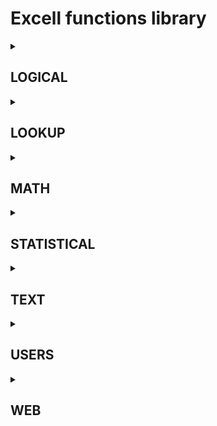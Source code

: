 # Excell functions library

<details>
<summary> <h2>LOGICAL</h2> </summary>
Code has been written for 19 of 19 functions

<img src="https://geps.dev/progress/1?dangerColor=800000&warningColor=ff9900&successColor=006600" width=35%>

Tests have been written for 0 of 19 functions

<img src="https://geps.dev/progress/0?dangerColor=800000&warningColor=ff9900&successColor=006600" width=35%>

Tests have been completed for 1 of 19 functions

<img src="https://geps.dev/progress/0?dangerColor=800000&warningColor=ff9900&successColor=006600" width=35%>

Tests have been completed successfully for 0 of 19 functions

<img src="https://geps.dev/progress/0?dangerColor=800000&warningColor=ff9900&successColor=006600" width=35%>

| № | Function name | Description| Code | Excell test | Python test | Well done |

| 1 | AND() | 'Returns TRUE if all of its arguments are TRUE' | ✔️ Code has been written|❌ Error: name 'openpyxl' is not defined|❌ Python test AND() function has not been written yet|❌ Tests  has not been written yet|

| 2 | BYCOL() | 'Applies a LAMBDA to each column and returns an array of the results' | ✔️ Code has been written|❌ Error: name 'openpyxl' is not defined|❌ Python test BYCOL() function has not been written yet|❌ Tests  has not been written yet|

| 3 | BYROW() | 'Applies a LAMBDA to each row and returns an array of the results' | ✔️ Code has been written|❌ Error: name 'openpyxl' is not defined|❌ Python test BYROW() function has not been written yet|❌ Tests  has not been written yet|

| 4 | FALSE() | 'Returns the logical value FALSE' | ✔️ Code has been written|❌ Error: name 'openpyxl' is not defined|❌ Python test FALSE() function has not been written yet|❌ Tests  has not been written yet|

| 5 | IF() | 'Specifies a logical test to perform' | ✔️ Code has been written|❌ Error: name 'openpyxl' is not defined|✔️ Python test IF() function has been written|❌ Tests  has not been written yet|

| 6 | IFERROR() | 'Returns a value you specify if a formula evaluates to an error. Otherwise, returns the result of the formula' | ✔️ Code has been written|❌ Error: name 'openpyxl' is not defined|❌ Python test IFERROR() function has not been written yet|❌ Tests  has not been written yet|

| 7 | IFNA() | 'Returns the value you specify if the expression resolves to #N/A, otherwise returns the result of the expression' | ✔️ Code has been written|❌ Error: name 'openpyxl' is not defined|❌ Python test IFNA() function has not been written yet|❌ Tests  has not been written yet|

| 8 | IFS() | 'Checks whether one or more conditions are met and returns a value that corresponds to the first TRUE condition' | ✔️ Code has been written|❌ Error: name 'openpyxl' is not defined|❌ Python test IFS() function has not been written yet|❌ Tests  has not been written yet|

| 9 | LAMBDA() | 'Create custom, reusable functions and call them by a friendly name' | ✔️ Code has been written|❌ Error: name 'openpyxl' is not defined|❌ Python test LAMBDA() function has not been written yet|❌ Tests  has not been written yet|

| 10 | LET() | 'Assigns names to calculation results' | ✔️ Code has been written|❌ Error: name 'openpyxl' is not defined|❌ Python test LET() function has not been written yet|❌ Tests  has not been written yet|
| 11 | MAKEARRAY() | 'Returns a calculated array of a specified row and column size, by applying a LAMBDA' | ✔️ Code has been written|❌ Error: name 'openpyxl' is not defined|❌ Python test MAKEARRAY() function has not been written yet|❌ Tests  has not been written yet|
| 12 | MAP() | 'Returns an array formed by mapping each value in the array(s) to a new value by applying a LAMBDA to create a new value' | ✔️ Code has been written|❌ Error: name 'openpyxl' is not defined|❌ Python test MAP() function has not been written yet|❌ Tests  has not been written yet|
| 13 | NOT() | 'Reverses the logic of its argument' | ✔️ Code has been written|❌ Error: name 'openpyxl' is not defined|❌ Python test NOT() function has not been written yet|❌ Tests  has not been written yet|
| 14 | OR() | 'Returns TRUE if any argument is TRUE' | ✔️ Code has been written|❌ Error: name 'openpyxl' is not defined|❌ Python test OR() function has not been written yet|❌ Tests  has not been written yet|
| 15 | REDUCE() | 'Reduces an array to an accumulated value by applying a LAMBDA to each value and returning the total value in the accumulator' | ✔️ Code has been written|❌ Error: name 'openpyxl' is not defined|❌ Python test REDUCE() function has not been written yet|❌ Tests  has not been written yet|
| 16 | SCAN() | 'Scans an array by applying a LAMBDA to each value and returns an array that has each intermediate value' | ✔️ Code has been written|❌ Error: name 'openpyxl' is not defined|❌ Python test SCAN() function has not been written yet|❌ Tests  has not been written yet|
| 17 | SWITCH() | 'Evaluates an expression against a list of values and returns the result corresponding to the first matching value. If there is no match, an optional default value may be returned' | ✔️ Code has been written|❌ Error: name 'openpyxl' is not defined|❌ Python test SWITCH() function has not been written yet|❌ Tests  has not been written yet|
| 18 | TRUE() | 'Returns the logical value TRUE' | ✔️ Code has been written|❌ Error: name 'openpyxl' is not defined|❌ Python test TRUE() function has not been written yet|❌ Tests  has not been written yet|
| 19 | XOR() | 'Returns a logical exclusive OR of all arguments' | ✔️ Code has been written|❌ Error: name 'openpyxl' is not defined|❌ Python test XOR() function has not been written yet|❌ Tests  has not been written yet|

</details>

<details>
<summary> <h2>LOOKUP</h2> </summary>
Code has been written for 0 of 37 functions

<img src="https://geps.dev/progress/0?dangerColor=800000&warningColor=ff9900&successColor=006600" width=35%>

Tests have been written for 0 of 37 functions

<img src="https://geps.dev/progress/0?dangerColor=800000&warningColor=ff9900&successColor=006600" width=35%>

Tests have been completed for 0 of 37 functions

<img src="https://geps.dev/progress/0?dangerColor=800000&warningColor=ff9900&successColor=006600" width=35%>

Tests have been completed successfully for 0 of 37 functions

<img src="https://geps.dev/progress/0?dangerColor=800000&warningColor=ff9900&successColor=006600" width=35%>

| № | Function name | Description| Code | Excell test | Python test | Well done |
| 1 | ADDRESS() | 'Returns a reference as text to a single cell in a worksheet' | ❌ Code has not been written yet|❌ Error: name 'openpyxl' is not defined|❌ Python test ADDRESS() function has not been written yet|❌ Tests  has not been written yet|
| 2 | AREAS() | 'Returns the number of areas in a reference' | ❌ Code has not been written yet|❌ Error: name 'openpyxl' is not defined|❌ Python test AREAS() function has not been written yet|❌ Tests  has not been written yet|
| 3 | CHOOSE() | 'Chooses a value from a list of values' | ❌ Code has not been written yet|❌ Error: name 'openpyxl' is not defined|❌ Python test CHOOSE() function has not been written yet|❌ Tests  has not been written yet|
| 4 | CHOOSECOLS() | 'Returns the specified columns from an array' | ❌ Code has not been written yet|❌ Error: name 'openpyxl' is not defined|❌ Python test CHOOSECOLS() function has not been written yet|❌ Tests  has not been written yet|
| 5 | CHOOSEROWS() | 'Returns the specified rows from an array' | ❌ Code has not been written yet|❌ Error: name 'openpyxl' is not defined|❌ Python test CHOOSEROWS() function has not been written yet|❌ Tests  has not been written yet|
| 6 | COLUMN() | 'Returns the column number of a reference' | ❌ Code has not been written yet|❌ Error: name 'openpyxl' is not defined|❌ Python test COLUMN() function has not been written yet|❌ Tests  has not been written yet|
| 7 | COLUMNS() | 'Returns the number of columns in a reference' | ❌ Code has not been written yet|❌ Error: name 'openpyxl' is not defined|❌ Python test COLUMNS() function has not been written yet|❌ Tests  has not been written yet|
| 8 | DROP() | 'Excludes a specified number of rows or columns from the start or end of an array' | ❌ Code has not been written yet|❌ Error: name 'openpyxl' is not defined|❌ Python test DROP() function has not been written yet|❌ Tests  has not been written yet|
| 9 | EXPAND() | 'Expands or pads an array to specified row and column dimensions' | ❌ Code has not been written yet|❌ Error: name 'openpyxl' is not defined|❌ Python test EXPAND() function has not been written yet|❌ Tests  has not been written yet|
| 10 | FILTER() | 'Filters a range of data based on criteria you define' | ❌ Code has not been written yet|❌ Error: name 'openpyxl' is not defined|❌ Python test FILTER() function has not been written yet|❌ Tests  has not been written yet|
| 11 | FORMULATEXT() | 'Returns the formula at the given reference as text' | ❌ Code has not been written yet|❌ Error: name 'openpyxl' is not defined|❌ Python test FORMULATEXT() function has not been written yet|❌ Tests  has not been written yet|
| 12 | GETPIVOTDATA() | 'Returns data stored in a PivotTable report' | ❌ Code has not been written yet|❌ Error: name 'openpyxl' is not defined|❌ Python test GETPIVOTDATA() function has not been written yet|❌ Tests  has not been written yet|
| 13 | HLOOKUP() | 'Looks in the top row of an array and returns the value of the indicated cell' | ❌ Code has not been written yet|❌ Error: name 'openpyxl' is not defined|❌ Python test HLOOKUP() function has not been written yet|❌ Tests  has not been written yet|
| 14 | HSTACK() | 'Appends arrays horizontally and in sequence to return a larger array' | ❌ Code has not been written yet|❌ Error: name 'openpyxl' is not defined|❌ Python test HSTACK() function has not been written yet|❌ Tests  has not been written yet|
| 15 | HYPERLINK() | 'Creates a shortcut or jump that opens a document stored on a network server, an intranet, or the Internet' | ❌ Code has not been written yet|❌ Error: name 'openpyxl' is not defined|❌ Python test HYPERLINK() function has not been written yet|❌ Tests  has not been written yet|
| 16 | IMAGE() | 'Returns an image from a given source' | ❌ Code has not been written yet|❌ Error: name 'openpyxl' is not defined|❌ Python test IMAGE() function has not been written yet|❌ Tests  has not been written yet|
| 17 | INDEX() | 'Uses an index to choose a value from a reference or array' | ❌ Code has not been written yet|❌ Error: name 'openpyxl' is not defined|❌ Python test INDEX() function has not been written yet|❌ Tests  has not been written yet|
| 18 | INDIRECT() | 'Returns a reference indicated by a text value' | ❌ Code has not been written yet|❌ Error: name 'openpyxl' is not defined|❌ Python test INDIRECT() function has not been written yet|❌ Tests  has not been written yet|
| 19 | LOOKUP() | 'Looks up values in a vector or array' | ❌ Code has not been written yet|❌ Error: name 'openpyxl' is not defined|❌ Python test LOOKUP() function has not been written yet|❌ Tests  has not been written yet|
| 20 | MATCH() | 'Looks up values in a reference or array' | ❌ Code has not been written yet|❌ Error: name 'openpyxl' is not defined|❌ Python test MATCH() function has not been written yet|❌ Tests  has not been written yet|
| 21 | OFFSET() | 'Returns a reference offset from a given reference' | ❌ Code has not been written yet|❌ Error: name 'openpyxl' is not defined|❌ Python test OFFSET() function has not been written yet|❌ Tests  has not been written yet|
| 22 | ROW() | 'Returns the row number of a reference' | ❌ Code has not been written yet|❌ Error: name 'openpyxl' is not defined|❌ Python test ROW() function has not been written yet|❌ Tests  has not been written yet|
| 23 | ROWS() | 'Returns the number of rows in a reference' | ❌ Code has not been written yet|❌ Error: name 'openpyxl' is not defined|❌ Python test ROWS() function has not been written yet|❌ Tests  has not been written yet|
| 24 | RTD() | 'Retrieves real-time data from a program that supports COM automation' | ❌ Code has not been written yet|❌ Error: name 'openpyxl' is not defined|❌ Python test RTD() function has not been written yet|❌ Tests  has not been written yet|
| 25 | SORT() | 'Sorts the contents of a range or array' | ❌ Code has not been written yet|❌ Error: name 'openpyxl' is not defined|❌ Python test SORT() function has not been written yet|❌ Tests  has not been written yet|
| 26 | SORTBY() | 'Sorts the contents of a range or array based on the values in a corresponding range or array' | ❌ Code has not been written yet|❌ Error: name 'openpyxl' is not defined|❌ Python test SORTBY() function has not been written yet|❌ Tests  has not been written yet|
| 27 | TAKE() | 'Returns a specified number of contiguous rows or columns from the start or end of an array' | ❌ Code has not been written yet|❌ Error: name 'openpyxl' is not defined|❌ Python test TAKE() function has not been written yet|❌ Tests  has not been written yet|
| 28 | TOCOL() | 'Returns the array in a single column' | ❌ Code has not been written yet|❌ Error: name 'openpyxl' is not defined|❌ Python test TOCOL() function has not been written yet|❌ Tests  has not been written yet|
| 29 | TOROW() | 'Returns the array in a single row' | ❌ Code has not been written yet|❌ Error: name 'openpyxl' is not defined|❌ Python test TOROW() function has not been written yet|❌ Tests  has not been written yet|
| 30 | TRANSPOSE() | 'Returns the transpose of an array' | ❌ Code has not been written yet|❌ Error: name 'openpyxl' is not defined|❌ Python test TRANSPOSE() function has not been written yet|❌ Tests  has not been written yet|
| 31 | UNIQUE() | 'Returns a list of unique values in a list or range' | ❌ Code has not been written yet|❌ Error: name 'openpyxl' is not defined|❌ Python test UNIQUE() function has not been written yet|❌ Tests  has not been written yet|
| 32 | VLOOKUP() | 'Looks in the first column of an array and moves across the row to return the value of a cell' | ❌ Code has not been written yet|❌ Error: name 'openpyxl' is not defined|❌ Python test VLOOKUP() function has not been written yet|❌ Tests  has not been written yet|
| 33 | VSTACK() | 'Appends arrays vertically and in sequence to return a larger array' | ❌ Code has not been written yet|❌ Error: name 'openpyxl' is not defined|❌ Python test VSTACK() function has not been written yet|❌ Tests  has not been written yet|
| 34 | WRAPCOLS() | 'Wraps the provided row or column of values by columns after a specified number of elements' | ❌ Code has not been written yet|❌ Error: name 'openpyxl' is not defined|❌ Python test WRAPCOLS() function has not been written yet|❌ Tests  has not been written yet|
| 35 | WRAPROWS() | 'Wraps the provided row or column of values by rows after a specified number of elements' | ❌ Code has not been written yet|❌ Error: name 'openpyxl' is not defined|❌ Python test WRAPROWS() function has not been written yet|❌ Tests  has not been written yet|
| 36 | XLOOKUP() | 'Searches a range or an array, and returns an item corresponding to the first match it finds. If a match doesn't exist, then XLOOKUP can return the closest (approximate) match.' | ❌ Code has not been written yet|❌ Error: name 'openpyxl' is not defined|❌ Python test XLOOKUP() function has not been written yet|❌ Tests  has not been written yet|
| 37 | XMATCH() | 'Returns the relative position of an item in an array or range of cells.' | ❌ Code has not been written yet|❌ Error: name 'openpyxl' is not defined|❌ Python test XMATCH() function has not been written yet|❌ Tests  has not been written yet|

</details>

<details>
<summary> <h2>MATH</h2> </summary>
Code has been written for 0 of 82 functions

<img src="https://geps.dev/progress/0?dangerColor=800000&warningColor=ff9900&successColor=006600" width=35%>

Tests have been written for 0 of 82 functions

<img src="https://geps.dev/progress/0?dangerColor=800000&warningColor=ff9900&successColor=006600" width=35%>

Tests have been completed for 0 of 82 functions

<img src="https://geps.dev/progress/0?dangerColor=800000&warningColor=ff9900&successColor=006600" width=35%>

Tests have been completed successfully for 0 of 82 functions

<img src="https://geps.dev/progress/0?dangerColor=800000&warningColor=ff9900&successColor=006600" width=35%>

| № | Function name | Description| Code | Excell test | Python test | Well done |
| 1 | ABS() | 'Returns the absolute value of a number' | ❌ Code has not been written yet|❌ Error: name 'openpyxl' is not defined|❌ Python test ABS() function has not been written yet|❌ Tests  has not been written yet|
| 2 | ACOS() | 'Returns the arccosine of a number' | ❌ Code has not been written yet|❌ Error: name 'openpyxl' is not defined|❌ Python test ACOS() function has not been written yet|❌ Tests  has not been written yet|
| 3 | ACOSH() | 'Returns the inverse hyperbolic cosine of a number' | ❌ Code has not been written yet|❌ Error: name 'openpyxl' is not defined|❌ Python test ACOSH() function has not been written yet|❌ Tests  has not been written yet|
| 4 | ACOT() | 'Returns the arccotangent of a number' | ❌ Code has not been written yet|❌ Error: name 'openpyxl' is not defined|❌ Python test ACOT() function has not been written yet|❌ Tests  has not been written yet|
| 5 | ACOTH() | 'Returns the hyperbolic arccotangent of a number' | ❌ Code has not been written yet|❌ Error: name 'openpyxl' is not defined|❌ Python test ACOTH() function has not been written yet|❌ Tests  has not been written yet|
| 6 | AGGREGATE() | 'Returns an aggregate in a list or database' | ❌ Code has not been written yet|❌ Error: name 'openpyxl' is not defined|❌ Python test AGGREGATE() function has not been written yet|❌ Tests  has not been written yet|
| 7 | ARABIC() | 'Converts a Roman number to Arabic, as a number' | ❌ Code has not been written yet|❌ Error: name 'openpyxl' is not defined|❌ Python test ARABIC() function has not been written yet|❌ Tests  has not been written yet|
| 8 | ASIN() | 'Returns the arcsine of a number' | ❌ Code has not been written yet|❌ Error: name 'openpyxl' is not defined|❌ Python test ASIN() function has not been written yet|❌ Tests  has not been written yet|
| 9 | ASINH() | 'Returns the inverse hyperbolic sine of a number' | ❌ Code has not been written yet|❌ Error: name 'openpyxl' is not defined|❌ Python test ASINH() function has not been written yet|❌ Tests  has not been written yet|
| 10 | ATAN() | 'Returns the arctangent of a number' | ❌ Code has not been written yet|❌ Error: name 'openpyxl' is not defined|❌ Python test ATAN() function has not been written yet|❌ Tests  has not been written yet|
| 11 | ATAN2() | 'Returns the arctangent from x- and y-coordinates' | ❌ Code has not been written yet|❌ Error: name 'openpyxl' is not defined|❌ Python test ATAN2() function has not been written yet|❌ Tests  has not been written yet|
| 12 | ATANH() | 'Returns the inverse hyperbolic tangent of a number' | ❌ Code has not been written yet|❌ Error: name 'openpyxl' is not defined|❌ Python test ATANH() function has not been written yet|❌ Tests  has not been written yet|
| 13 | BASE() | 'Converts a number into a text representation with the given radix (base)' | ❌ Code has not been written yet|❌ Error: name 'openpyxl' is not defined|❌ Python test BASE() function has not been written yet|❌ Tests  has not been written yet|
| 14 | CEILING() | 'Rounds a number to the nearest integer or to the nearest multiple of significance' | ❌ Code has not been written yet|❌ Error: name 'openpyxl' is not defined|❌ Python test CEILING() function has not been written yet|❌ Tests  has not been written yet|
| 15 | CEILING.MATH() | 'Rounds a number up, to the nearest integer or to the nearest multiple of significance' | ❌ Code has not been written yet|❌ Error: name 'openpyxl' is not defined|❌ Python test CEILING.MATH() function has not been written yet|❌ Tests  has not been written yet|
| 16 | CEILING.PRECISE() | 'Rounds a number the nearest integer or to the nearest multiple of significance. Regardless of the sign of the number, the number is rounded up.' | ❌ Code has not been written yet|❌ Error: name 'openpyxl' is not defined|❌ Python test CEILING.PRECISE() function has not been written yet|❌ Tests  has not been written yet|
| 17 | COMBIN() | 'Returns the number of combinations for a given number of objects' | ❌ Code has not been written yet|❌ Error: name 'openpyxl' is not defined|❌ Python test COMBIN() function has not been written yet|❌ Tests  has not been written yet|
| 18 | COMBINA() | 'Returns the number of combinations with repetitions for a given number of items' | ❌ Code has not been written yet|❌ Error: name 'openpyxl' is not defined|❌ Python test COMBINA() function has not been written yet|❌ Tests  has not been written yet|
| 19 | COS() | 'Returns the cosine of a number' | ❌ Code has not been written yet|❌ Error: name 'openpyxl' is not defined|❌ Python test COS() function has not been written yet|❌ Tests  has not been written yet|
| 20 | COSH() | 'Returns the hyperbolic cosine of a number' | ❌ Code has not been written yet|❌ Error: name 'openpyxl' is not defined|❌ Python test COSH() function has not been written yet|❌ Tests  has not been written yet|
| 21 | COT() | 'Returns the cotangent of an angle' | ❌ Code has not been written yet|❌ Error: name 'openpyxl' is not defined|❌ Python test COT() function has not been written yet|❌ Tests  has not been written yet|
| 22 | COTH() | 'Returns the hyperbolic cotangent of a number' | ❌ Code has not been written yet|❌ Error: name 'openpyxl' is not defined|❌ Python test COTH() function has not been written yet|❌ Tests  has not been written yet|
| 23 | CSC() | 'Returns the cosecant of an angle' | ❌ Code has not been written yet|❌ Error: name 'openpyxl' is not defined|❌ Python test CSC() function has not been written yet|❌ Tests  has not been written yet|
| 24 | CSCH() | 'Returns the hyperbolic cosecant of an angle' | ❌ Code has not been written yet|❌ Error: name 'openpyxl' is not defined|❌ Python test CSCH() function has not been written yet|❌ Tests  has not been written yet|
| 25 | DECIMAL() | 'Converts a text representation of a number in a given base into a decimal number' | ❌ Code has not been written yet|❌ Error: name 'openpyxl' is not defined|❌ Python test DECIMAL() function has not been written yet|❌ Tests  has not been written yet|
| 26 | DEGREES() | 'Converts radians to degrees' | ❌ Code has not been written yet|❌ Error: name 'openpyxl' is not defined|❌ Python test DEGREES() function has not been written yet|❌ Tests  has not been written yet|
| 27 | EVEN() | 'Rounds a number up to the nearest even integer' | ❌ Code has not been written yet|❌ Error: name 'openpyxl' is not defined|❌ Python test EVEN() function has not been written yet|❌ Tests  has not been written yet|
| 28 | EXP() | 'Returns e raised to the power of a given number' | ❌ Code has not been written yet|❌ Error: name 'openpyxl' is not defined|❌ Python test EXP() function has not been written yet|❌ Tests  has not been written yet|
| 29 | FACT() | 'Returns the factorial of a number' | ❌ Code has not been written yet|❌ Error: name 'openpyxl' is not defined|❌ Python test FACT() function has not been written yet|❌ Tests  has not been written yet|
| 30 | FACTDOUBLE() | 'Returns the double factorial of a number' | ❌ Code has not been written yet|❌ Error: name 'openpyxl' is not defined|❌ Python test FACTDOUBLE() function has not been written yet|❌ Tests  has not been written yet|
| 31 | FLOOR() | 'Rounds a number down, toward zero' | ❌ Code has not been written yet|❌ Error: name 'openpyxl' is not defined|❌ Python test FLOOR() function has not been written yet|❌ Tests  has not been written yet|
| 32 | FLOOR.MATH() | 'Rounds a number down, to the nearest integer or to the nearest multiple of significance' | ❌ Code has not been written yet|❌ Error: name 'openpyxl' is not defined|❌ Python test FLOOR.MATH() function has not been written yet|❌ Tests  has not been written yet|
| 33 | FLOOR.PRECISE() | 'Rounds a number down to the nearest integer or to the nearest multiple of significance. Regardless of the sign of the number, the number is rounded down.' | ❌ Code has not been written yet|❌ Error: name 'openpyxl' is not defined|❌ Python test FLOOR.PRECISE() function has not been written yet|❌ Tests  has not been written yet|
| 34 | GCD() | 'Returns the greatest common divisor' | ❌ Code has not been written yet|❌ Error: name 'openpyxl' is not defined|❌ Python test GCD() function has not been written yet|❌ Tests  has not been written yet|
| 35 | INT() | 'Rounds a number down to the nearest integer' | ❌ Code has not been written yet|❌ Error: name 'openpyxl' is not defined|❌ Python test INT() function has not been written yet|❌ Tests  has not been written yet|
| 36 | ISO.CEILING() | 'Returns a number that is rounded up to the nearest integer or to the nearest multiple of significance' | ❌ Code has not been written yet|❌ Error: name 'openpyxl' is not defined|❌ Python test ISO.CEILING() function has not been written yet|❌ Tests  has not been written yet|
| 37 | LCM() | 'Returns the least common multiple' | ❌ Code has not been written yet|❌ Error: name 'openpyxl' is not defined|❌ Python test LCM() function has not been written yet|❌ Tests  has not been written yet|
| 38 | LET() | 'Assigns names to calculation results to allow storing intermediate calculations, values, or defining names inside a formula' | ❌ Code has not been written yet|❌ Error: name 'openpyxl' is not defined|❌ Python test LET() function has not been written yet|❌ Tests  has not been written yet|
| 39 | LN() | 'Returns the natural logarithm of a number' | ❌ Code has not been written yet|❌ Error: name 'openpyxl' is not defined|❌ Python test LN() function has not been written yet|❌ Tests  has not been written yet|
| 40 | LOG() | 'Returns the logarithm of a number to a specified base' | ❌ Code has not been written yet|❌ Error: name 'openpyxl' is not defined|❌ Python test LOG() function has not been written yet|❌ Tests  has not been written yet|
| 41 | LOG10() | 'Returns the base-10 logarithm of a number' | ❌ Code has not been written yet|❌ Error: name 'openpyxl' is not defined|❌ Python test LOG10() function has not been written yet|❌ Tests  has not been written yet|
| 42 | MDETERM() | 'Returns the matrix determinant of an array' | ❌ Code has not been written yet|❌ Error: name 'openpyxl' is not defined|❌ Python test MDETERM() function has not been written yet|❌ Tests  has not been written yet|
| 43 | MINVERSE() | 'Returns the matrix inverse of an array' | ❌ Code has not been written yet|❌ Error: name 'openpyxl' is not defined|❌ Python test MINVERSE() function has not been written yet|❌ Tests  has not been written yet|
| 44 | MMULT() | 'Returns the matrix product of two arrays' | ❌ Code has not been written yet|❌ Error: name 'openpyxl' is not defined|❌ Python test MMULT() function has not been written yet|❌ Tests  has not been written yet|
| 45 | MOD() | 'Returns the remainder from division' | ❌ Code has not been written yet|❌ Error: name 'openpyxl' is not defined|❌ Python test MOD() function has not been written yet|❌ Tests  has not been written yet|
| 46 | MROUND() | 'Returns a number rounded to the desired multiple' | ❌ Code has not been written yet|❌ Error: name 'openpyxl' is not defined|❌ Python test MROUND() function has not been written yet|❌ Tests  has not been written yet|
| 47 | MULTINOMIAL() | 'Returns the multinomial of a set of numbers' | ❌ Code has not been written yet|❌ Error: name 'openpyxl' is not defined|❌ Python test MULTINOMIAL() function has not been written yet|❌ Tests  has not been written yet|
| 48 | MUNIT() | 'Returns the unit matrix or the specified dimension' | ❌ Code has not been written yet|❌ Error: name 'openpyxl' is not defined|❌ Python test MUNIT() function has not been written yet|❌ Tests  has not been written yet|
| 49 | ODD() | 'Rounds a number up to the nearest odd integer' | ❌ Code has not been written yet|❌ Error: name 'openpyxl' is not defined|❌ Python test ODD() function has not been written yet|❌ Tests  has not been written yet|
| 50 | PI() | 'Returns the value of pi' | ❌ Code has not been written yet|❌ Error: name 'openpyxl' is not defined|❌ Python test PI() function has not been written yet|❌ Tests  has not been written yet|
| 51 | POWER() | 'Returns the result of a number raised to a power' | ❌ Code has not been written yet|❌ Error: name 'openpyxl' is not defined|❌ Python test POWER() function has not been written yet|❌ Tests  has not been written yet|
| 52 | PRODUCT() | 'Multiplies its arguments' | ❌ Code has not been written yet|❌ Error: name 'openpyxl' is not defined|❌ Python test PRODUCT() function has not been written yet|❌ Tests  has not been written yet|
| 53 | QUOTIENT() | 'Returns the integer portion of a division' | ❌ Code has not been written yet|❌ Error: name 'openpyxl' is not defined|❌ Python test QUOTIENT() function has not been written yet|❌ Tests  has not been written yet|
| 54 | RADIANS() | 'Converts degrees to radians' | ❌ Code has not been written yet|❌ Error: name 'openpyxl' is not defined|❌ Python test RADIANS() function has not been written yet|❌ Tests  has not been written yet|
| 55 | RAND() | 'Returns a random number between 0 and 1' | ❌ Code has not been written yet|❌ Error: name 'openpyxl' is not defined|❌ Python test RAND() function has not been written yet|❌ Tests  has not been written yet|
| 56 | RANDARRAY() | 'Returns an array of random numbers between 0 and 1. However, you can specify the number of rows and columns to fill, minimum and maximum values, and whether to return whole numbers or decimal values.' | ❌ Code has not been written yet|❌ Error: name 'openpyxl' is not defined|❌ Python test RANDARRAY() function has not been written yet|❌ Tests  has not been written yet|
| 57 | RANDBETWEEN() | 'Returns a random number between the numbers you specify' | ❌ Code has not been written yet|❌ Error: name 'openpyxl' is not defined|❌ Python test RANDBETWEEN() function has not been written yet|❌ Tests  has not been written yet|
| 58 | ROMAN() | 'Converts an Arabic numeral to Roman, as text' | ❌ Code has not been written yet|❌ Error: name 'openpyxl' is not defined|❌ Python test ROMAN() function has not been written yet|❌ Tests  has not been written yet|
| 59 | ROUND() | 'Rounds a number to a specified number of digits' | ❌ Code has not been written yet|❌ Error: name 'openpyxl' is not defined|❌ Python test ROUND() function has not been written yet|❌ Tests  has not been written yet|
| 60 | ROUNDDOWN() | 'Rounds a number down, toward zero' | ❌ Code has not been written yet|❌ Error: name 'openpyxl' is not defined|❌ Python test ROUNDDOWN() function has not been written yet|❌ Tests  has not been written yet|
| 61 | ROUNDUP() | 'Rounds a number up, away from zero' | ❌ Code has not been written yet|❌ Error: name 'openpyxl' is not defined|❌ Python test ROUNDUP() function has not been written yet|❌ Tests  has not been written yet|
| 62 | SEC() | 'Returns the secant of an angle' | ❌ Code has not been written yet|❌ Error: name 'openpyxl' is not defined|❌ Python test SEC() function has not been written yet|❌ Tests  has not been written yet|
| 63 | SECH() | 'Returns the hyperbolic secant of an angle' | ❌ Code has not been written yet|❌ Error: name 'openpyxl' is not defined|❌ Python test SECH() function has not been written yet|❌ Tests  has not been written yet|
| 64 | SERIESSUM() | 'Returns the sum of a power series based on the formula' | ❌ Code has not been written yet|❌ Error: name 'openpyxl' is not defined|❌ Python test SERIESSUM() function has not been written yet|❌ Tests  has not been written yet|
| 65 | SEQUENCE() | 'Generates a list of sequential numbers in an array, such as 1, 2, 3, 4' | ❌ Code has not been written yet|❌ Error: name 'openpyxl' is not defined|❌ Python test SEQUENCE() function has not been written yet|❌ Tests  has not been written yet|
| 66 | SIGN() | 'Returns the sign of a number' | ❌ Code has not been written yet|❌ Error: name 'openpyxl' is not defined|❌ Python test SIGN() function has not been written yet|❌ Tests  has not been written yet|
| 67 | SIN() | 'Returns the sine of the given angle' | ❌ Code has not been written yet|❌ Error: name 'openpyxl' is not defined|❌ Python test SIN() function has not been written yet|❌ Tests  has not been written yet|
| 68 | SINH() | 'Returns the hyperbolic sine of a number' | ❌ Code has not been written yet|❌ Error: name 'openpyxl' is not defined|❌ Python test SINH() function has not been written yet|❌ Tests  has not been written yet|
| 69 | SQRT() | 'Returns a positive square root' | ❌ Code has not been written yet|❌ Error: name 'openpyxl' is not defined|❌ Python test SQRT() function has not been written yet|❌ Tests  has not been written yet|
| 70 | SQRTPI() | 'Returns the square root of (number * pi)' | ❌ Code has not been written yet|❌ Error: name 'openpyxl' is not defined|❌ Python test SQRTPI() function has not been written yet|❌ Tests  has not been written yet|
| 71 | SUBTOTAL() | 'Returns a subtotal in a list or database' | ❌ Code has not been written yet|❌ Error: name 'openpyxl' is not defined|❌ Python test SUBTOTAL() function has not been written yet|❌ Tests  has not been written yet|
| 72 | SUM() | 'Adds its arguments' | ❌ Code has not been written yet|❌ Error: name 'openpyxl' is not defined|❌ Python test SUM() function has not been written yet|❌ Tests  has not been written yet|
| 73 | SUMIF() | 'Adds the cells specified by a given criteria' | ❌ Code has not been written yet|❌ Error: name 'openpyxl' is not defined|❌ Python test SUMIF() function has not been written yet|❌ Tests  has not been written yet|
| 74 | SUMIFS() | 'Adds the cells in a range that meet multiple criteria' | ❌ Code has not been written yet|❌ Error: name 'openpyxl' is not defined|❌ Python test SUMIFS() function has not been written yet|❌ Tests  has not been written yet|
| 75 | SUMPRODUCT() | 'Returns the sum of the products of corresponding array components' | ❌ Code has not been written yet|❌ Error: name 'openpyxl' is not defined|❌ Python test SUMPRODUCT() function has not been written yet|❌ Tests  has not been written yet|
| 76 | SUMSQ() | 'Returns the sum of the squares of the arguments' | ❌ Code has not been written yet|❌ Error: name 'openpyxl' is not defined|❌ Python test SUMSQ() function has not been written yet|❌ Tests  has not been written yet|
| 77 | SUMX2MY2() | 'Returns the sum of the difference of squares of corresponding values in two arrays' | ❌ Code has not been written yet|❌ Error: name 'openpyxl' is not defined|❌ Python test SUMX2MY2() function has not been written yet|❌ Tests  has not been written yet|
| 78 | SUMX2PY2() | 'Returns the sum of the sum of squares of corresponding values in two arrays' | ❌ Code has not been written yet|❌ Error: name 'openpyxl' is not defined|❌ Python test SUMX2PY2() function has not been written yet|❌ Tests  has not been written yet|
| 79 | SUMXMY2() | 'Returns the sum of squares of differences of corresponding values in two arrays' | ❌ Code has not been written yet|❌ Error: name 'openpyxl' is not defined|❌ Python test SUMXMY2() function has not been written yet|❌ Tests  has not been written yet|
| 80 | TAN() | 'Returns the tangent of a number' | ❌ Code has not been written yet|❌ Error: name 'openpyxl' is not defined|❌ Python test TAN() function has not been written yet|❌ Tests  has not been written yet|
| 81 | TANH() | 'Returns the hyperbolic tangent of a number' | ❌ Code has not been written yet|❌ Error: name 'openpyxl' is not defined|❌ Python test TANH() function has not been written yet|❌ Tests  has not been written yet|
| 82 | TRUNC() | 'Truncates a number to an integer' | ❌ Code has not been written yet|❌ Error: name 'openpyxl' is not defined|❌ Python test TRUNC() function has not been written yet|❌ Tests  has not been written yet|

</details>

<details>
<summary> <h2>STATISTICAL</h2> </summary>
Code has been written for 0 of 111 functions

<img src="https://geps.dev/progress/0?dangerColor=800000&warningColor=ff9900&successColor=006600" width=35%>

Tests have been written for 0 of 111 functions

<img src="https://geps.dev/progress/0?dangerColor=800000&warningColor=ff9900&successColor=006600" width=35%>

Tests have been completed for 0 of 111 functions

<img src="https://geps.dev/progress/0?dangerColor=800000&warningColor=ff9900&successColor=006600" width=35%>

Tests have been completed successfully for 0 of 111 functions

<img src="https://geps.dev/progress/0?dangerColor=800000&warningColor=ff9900&successColor=006600" width=35%>

| № | Function name | Description| Code | Excell test | Python test | Well done |
| 1 | AVEDEV() | 'Returns the average of the absolute deviations of data points from their mean' | ❌ Code has not been written yet|❌ Error: name 'openpyxl' is not defined|❌ Python test AVEDEV() function has not been written yet|❌ Tests  has not been written yet|
| 2 | AVERAGE() | 'Returns the average of its arguments' | ❌ Code has not been written yet|❌ Error: name 'openpyxl' is not defined|❌ Python test AVERAGE() function has not been written yet|❌ Tests  has not been written yet|
| 3 | AVERAGEA() | 'Returns the average of its arguments, including numbers, text, and logical values' | ❌ Code has not been written yet|❌ Error: name 'openpyxl' is not defined|❌ Python test AVERAGEA() function has not been written yet|❌ Tests  has not been written yet|
| 4 | AVERAGEIF() | 'Returns the average (arithmetic mean) of all the cells in a range that meet a given criteria' | ❌ Code has not been written yet|❌ Error: name 'openpyxl' is not defined|❌ Python test AVERAGEIF() function has not been written yet|❌ Tests  has not been written yet|
| 5 | AVERAGEIFS() | 'Returns the average (arithmetic mean) of all cells that meet multiple criteria' | ❌ Code has not been written yet|❌ Error: name 'openpyxl' is not defined|❌ Python test AVERAGEIFS() function has not been written yet|❌ Tests  has not been written yet|
| 6 | BETA.DIST() | 'Returns the beta cumulative distribution function' | ❌ Code has not been written yet|❌ Error: name 'openpyxl' is not defined|❌ Python test BETA.DIST() function has not been written yet|❌ Tests  has not been written yet|
| 7 | BETA.INV() | 'Returns the inverse of the cumulative distribution function for a specified beta distribution' | ❌ Code has not been written yet|❌ Error: name 'openpyxl' is not defined|❌ Python test BETA.INV() function has not been written yet|❌ Tests  has not been written yet|
| 8 | BINOM.DIST() | 'Returns the individual term binomial distribution probability' | ❌ Code has not been written yet|❌ Error: name 'openpyxl' is not defined|❌ Python test BINOM.DIST() function has not been written yet|❌ Tests  has not been written yet|
| 9 | BINOM.DIST.RANGE() | 'Returns the probability of a trial result using a binomial distribution' | ❌ Code has not been written yet|❌ Error: name 'openpyxl' is not defined|❌ Python test BINOM.DIST.RANGE() function has not been written yet|❌ Tests  has not been written yet|
| 10 | BINOM.INV() | 'Returns the smallest value for which the cumulative binomial distribution is less than or equal to a criterion value' | ❌ Code has not been written yet|❌ Error: name 'openpyxl' is not defined|❌ Python test BINOM.INV() function has not been written yet|❌ Tests  has not been written yet|
| 11 | CHISQ.DIST() | 'Returns the cumulative beta probability density function' | ❌ Code has not been written yet|❌ Error: name 'openpyxl' is not defined|❌ Python test CHISQ.DIST() function has not been written yet|❌ Tests  has not been written yet|
| 12 | CHISQ.DIST.RT() | 'Returns the one-tailed probability of the chi-squared distribution' | ❌ Code has not been written yet|❌ Error: name 'openpyxl' is not defined|❌ Python test CHISQ.DIST.RT() function has not been written yet|❌ Tests  has not been written yet|
| 13 | CHISQ.INV() | 'Returns the cumulative beta probability density function' | ❌ Code has not been written yet|❌ Error: name 'openpyxl' is not defined|❌ Python test CHISQ.INV() function has not been written yet|❌ Tests  has not been written yet|
| 14 | CHISQ.INV.RT() | 'Returns the inverse of the one-tailed probability of the chi-squared distribution' | ❌ Code has not been written yet|❌ Error: name 'openpyxl' is not defined|❌ Python test CHISQ.INV.RT() function has not been written yet|❌ Tests  has not been written yet|
| 15 | CHISQ.TEST() | 'Returns the test for independence' | ❌ Code has not been written yet|❌ Error: name 'openpyxl' is not defined|❌ Python test CHISQ.TEST() function has not been written yet|❌ Tests  has not been written yet|
| 16 | CONFIDENCE.NORM() | 'Returns the confidence interval for a population mean' | ❌ Code has not been written yet|❌ Error: name 'openpyxl' is not defined|❌ Python test CONFIDENCE.NORM() function has not been written yet|❌ Tests  has not been written yet|
| 17 | CONFIDENCE.T() | 'Returns the confidence interval for a population mean, using a Student's t distribution' | ❌ Code has not been written yet|❌ Error: name 'openpyxl' is not defined|❌ Python test CONFIDENCE.T() function has not been written yet|❌ Tests  has not been written yet|
| 18 | CORREL() | 'Returns the correlation coefficient between two data sets' | ❌ Code has not been written yet|❌ Error: name 'openpyxl' is not defined|❌ Python test CORREL() function has not been written yet|❌ Tests  has not been written yet|
| 19 | COUNT() | 'Counts how many numbers are in the list of arguments' | ❌ Code has not been written yet|❌ Error: name 'openpyxl' is not defined|❌ Python test COUNT() function has not been written yet|❌ Tests  has not been written yet|
| 20 | COUNTA() | 'Counts how many values are in the list of arguments' | ❌ Code has not been written yet|❌ Error: name 'openpyxl' is not defined|❌ Python test COUNTA() function has not been written yet|❌ Tests  has not been written yet|
| 21 | COUNTBLANK() | 'Counts the number of blank cells within a range' | ❌ Code has not been written yet|❌ Error: name 'openpyxl' is not defined|❌ Python test COUNTBLANK() function has not been written yet|❌ Tests  has not been written yet|
| 22 | COUNTIF() | 'Counts the number of cells within a range that meet the given criteria' | ❌ Code has not been written yet|❌ Error: name 'openpyxl' is not defined|❌ Python test COUNTIF() function has not been written yet|❌ Tests  has not been written yet|
| 23 | COUNTIFS() | 'Counts the number of cells within a range that meet multiple criteria' | ❌ Code has not been written yet|❌ Error: name 'openpyxl' is not defined|❌ Python test COUNTIFS() function has not been written yet|❌ Tests  has not been written yet|
| 24 | COVARIANCE.P() | 'Returns covariance, the average of the products of paired deviations' | ❌ Code has not been written yet|❌ Error: name 'openpyxl' is not defined|❌ Python test COVARIANCE.P() function has not been written yet|❌ Tests  has not been written yet|
| 25 | COVARIANCE.S() | 'Returns the sample covariance, the average of the products deviations for each data point pair in two data sets' | ❌ Code has not been written yet|❌ Error: name 'openpyxl' is not defined|❌ Python test COVARIANCE.S() function has not been written yet|❌ Tests  has not been written yet|
| 26 | DEVSQ() | 'Returns the sum of squares of deviations' | ❌ Code has not been written yet|❌ Error: name 'openpyxl' is not defined|❌ Python test DEVSQ() function has not been written yet|❌ Tests  has not been written yet|
| 27 | EXPON.DIST() | 'Returns the exponential distribution' | ❌ Code has not been written yet|❌ Error: name 'openpyxl' is not defined|❌ Python test EXPON.DIST() function has not been written yet|❌ Tests  has not been written yet|
| 28 | F.DIST() | 'Returns the F probability distribution' | ❌ Code has not been written yet|❌ Error: name 'openpyxl' is not defined|❌ Python test F.DIST() function has not been written yet|❌ Tests  has not been written yet|
| 29 | F.DIST.RT() | 'Returns the F probability distribution' | ❌ Code has not been written yet|❌ Error: name 'openpyxl' is not defined|❌ Python test F.DIST.RT() function has not been written yet|❌ Tests  has not been written yet|
| 30 | F.INV() | 'Returns the inverse of the F probability distribution' | ❌ Code has not been written yet|❌ Error: name 'openpyxl' is not defined|❌ Python test F.INV() function has not been written yet|❌ Tests  has not been written yet|
| 31 | F.INV.RT() | 'Returns the inverse of the F probability distribution' | ❌ Code has not been written yet|❌ Error: name 'openpyxl' is not defined|❌ Python test F.INV.RT() function has not been written yet|❌ Tests  has not been written yet|
| 32 | F.TEST() | 'Returns the result of an F-test' | ❌ Code has not been written yet|❌ Error: name 'openpyxl' is not defined|❌ Python test F.TEST() function has not been written yet|❌ Tests  has not been written yet|
| 33 | FISHER() | 'Returns the Fisher transformation' | ❌ Code has not been written yet|❌ Error: name 'openpyxl' is not defined|❌ Python test FISHER() function has not been written yet|❌ Tests  has not been written yet|
| 34 | FISHERINV() | 'Returns the inverse of the Fisher transformation' | ❌ Code has not been written yet|❌ Error: name 'openpyxl' is not defined|❌ Python test FISHERINV() function has not been written yet|❌ Tests  has not been written yet|
| 35 | FORECAST() | 'Returns a value along a linear trend' | ❌ Code has not been written yet|❌ Error: name 'openpyxl' is not defined|❌ Python test FORECAST() function has not been written yet|❌ Tests  has not been written yet|
| 36 | FORECAST.ETS() | 'Returns a future value based on existing (historical) values by using the AAA version of the Exponential Smoothing (ETS) algorithm' | ❌ Code has not been written yet|❌ Error: name 'openpyxl' is not defined|❌ Python test FORECAST.ETS() function has not been written yet|❌ Tests  has not been written yet|
| 37 | FORECAST.ETS.CONFINT() | 'Returns a confidence interval for the forecast value at the specified target date' | ❌ Code has not been written yet|❌ Error: name 'openpyxl' is not defined|❌ Python test FORECAST.ETS.CONFINT() function has not been written yet|❌ Tests  has not been written yet|
| 38 | FORECAST.ETS.SEASONALITY() | 'Returns the length of the repetitive pattern Excel detects for the specified time series' | ❌ Code has not been written yet|❌ Error: name 'openpyxl' is not defined|❌ Python test FORECAST.ETS.SEASONALITY() function has not been written yet|❌ Tests  has not been written yet|
| 39 | FORECAST.ETS.STAT() | 'Returns a statistical value as a result of time series forecasting' | ❌ Code has not been written yet|❌ Error: name 'openpyxl' is not defined|❌ Python test FORECAST.ETS.STAT() function has not been written yet|❌ Tests  has not been written yet|
| 40 | FORECAST.LINEAR() | 'Returns a future value based on existing values' | ❌ Code has not been written yet|❌ Error: name 'openpyxl' is not defined|❌ Python test FORECAST.LINEAR() function has not been written yet|❌ Tests  has not been written yet|
| 41 | FREQUENCY() | 'Returns a frequency distribution as a vertical array' | ❌ Code has not been written yet|❌ Error: name 'openpyxl' is not defined|❌ Python test FREQUENCY() function has not been written yet|❌ Tests  has not been written yet|
| 42 | GAMMA() | 'Returns the Gamma function value' | ❌ Code has not been written yet|❌ Error: name 'openpyxl' is not defined|❌ Python test GAMMA() function has not been written yet|❌ Tests  has not been written yet|
| 43 | GAMMA.DIST() | 'Returns the gamma distribution' | ❌ Code has not been written yet|❌ Error: name 'openpyxl' is not defined|❌ Python test GAMMA.DIST() function has not been written yet|❌ Tests  has not been written yet|
| 44 | GAMMA.INV() | 'Returns the inverse of the gamma cumulative distribution' | ❌ Code has not been written yet|❌ Error: name 'openpyxl' is not defined|❌ Python test GAMMA.INV() function has not been written yet|❌ Tests  has not been written yet|
| 45 | GAMMALN() | 'Returns the natural logarithm of the gamma function, Γ(x)' | ❌ Code has not been written yet|❌ Error: name 'openpyxl' is not defined|❌ Python test GAMMALN() function has not been written yet|❌ Tests  has not been written yet|
| 46 | GAMMALN.PRECISE() | 'Returns the natural logarithm of the gamma function, Γ(x)' | ❌ Code has not been written yet|❌ Error: name 'openpyxl' is not defined|❌ Python test GAMMALN.PRECISE() function has not been written yet|❌ Tests  has not been written yet|
| 47 | GAUSS() | 'Returns 0.5 less than the standard normal cumulative distribution' | ❌ Code has not been written yet|❌ Error: name 'openpyxl' is not defined|❌ Python test GAUSS() function has not been written yet|❌ Tests  has not been written yet|
| 48 | GEOMEAN() | 'Returns the geometric mean' | ❌ Code has not been written yet|❌ Error: name 'openpyxl' is not defined|❌ Python test GEOMEAN() function has not been written yet|❌ Tests  has not been written yet|
| 49 | GROWTH() | 'Returns values along an exponential trend' | ❌ Code has not been written yet|❌ Error: name 'openpyxl' is not defined|❌ Python test GROWTH() function has not been written yet|❌ Tests  has not been written yet|
| 50 | HARMEAN() | 'Returns the harmonic mean' | ❌ Code has not been written yet|❌ Error: name 'openpyxl' is not defined|❌ Python test HARMEAN() function has not been written yet|❌ Tests  has not been written yet|
| 51 | HYPGEOM.DIST() | 'Returns the hypergeometric distribution' | ❌ Code has not been written yet|❌ Error: name 'openpyxl' is not defined|❌ Python test HYPGEOM.DIST() function has not been written yet|❌ Tests  has not been written yet|
| 52 | INTERCEPT() | 'Returns the intercept of the linear regression line' | ❌ Code has not been written yet|❌ Error: name 'openpyxl' is not defined|❌ Python test INTERCEPT() function has not been written yet|❌ Tests  has not been written yet|
| 53 | KURT() | 'Returns the kurtosis of a data set' | ❌ Code has not been written yet|❌ Error: name 'openpyxl' is not defined|❌ Python test KURT() function has not been written yet|❌ Tests  has not been written yet|
| 54 | LARGE() | 'Returns the k-th largest value in a data set' | ❌ Code has not been written yet|❌ Error: name 'openpyxl' is not defined|❌ Python test LARGE() function has not been written yet|❌ Tests  has not been written yet|
| 55 | LINEST() | 'Returns the parameters of a linear trend' | ❌ Code has not been written yet|❌ Error: name 'openpyxl' is not defined|❌ Python test LINEST() function has not been written yet|❌ Tests  has not been written yet|
| 56 | LOGEST() | 'Returns the parameters of an exponential trend' | ❌ Code has not been written yet|❌ Error: name 'openpyxl' is not defined|❌ Python test LOGEST() function has not been written yet|❌ Tests  has not been written yet|
| 57 | LOGNORM.DIST() | 'Returns the cumulative lognormal distribution' | ❌ Code has not been written yet|❌ Error: name 'openpyxl' is not defined|❌ Python test LOGNORM.DIST() function has not been written yet|❌ Tests  has not been written yet|
| 58 | LOGNORM.INV() | 'Returns the inverse of the lognormal cumulative distribution' | ❌ Code has not been written yet|❌ Error: name 'openpyxl' is not defined|❌ Python test LOGNORM.INV() function has not been written yet|❌ Tests  has not been written yet|
| 59 | MAX() | 'Returns the maximum value in a list of arguments' | ❌ Code has not been written yet|❌ Error: name 'openpyxl' is not defined|❌ Python test MAX() function has not been written yet|❌ Tests  has not been written yet|
| 60 | MAXA() | 'Returns the maximum value in a list of arguments, including numbers, text, and logical values' | ❌ Code has not been written yet|❌ Error: name 'openpyxl' is not defined|❌ Python test MAXA() function has not been written yet|❌ Tests  has not been written yet|
| 61 | MAXIFS() | 'Returns the maximum value among cells specified by a given set of conditions or criteria' | ❌ Code has not been written yet|❌ Error: name 'openpyxl' is not defined|❌ Python test MAXIFS() function has not been written yet|❌ Tests  has not been written yet|
| 62 | MEDIAN() | 'Returns the median of the given numbers' | ❌ Code has not been written yet|❌ Error: name 'openpyxl' is not defined|❌ Python test MEDIAN() function has not been written yet|❌ Tests  has not been written yet|
| 63 | MIN() | 'Returns the minimum value in a list of arguments' | ❌ Code has not been written yet|❌ Error: name 'openpyxl' is not defined|❌ Python test MIN() function has not been written yet|❌ Tests  has not been written yet|
| 64 | MINA() | 'Returns the smallest value in a list of arguments, including numbers, text, and logical values' | ❌ Code has not been written yet|❌ Error: name 'openpyxl' is not defined|❌ Python test MINA() function has not been written yet|❌ Tests  has not been written yet|
| 65 | MINIFS() | 'Returns the minimum value among cells specified by a given set of conditions or criteria.' | ❌ Code has not been written yet|❌ Error: name 'openpyxl' is not defined|❌ Python test MINIFS() function has not been written yet|❌ Tests  has not been written yet|
| 66 | MODE.MULT() | 'Returns a vertical array of the most frequently occurring, or repetitive values in an array or range of data' | ❌ Code has not been written yet|❌ Error: name 'openpyxl' is not defined|❌ Python test MODE.MULT() function has not been written yet|❌ Tests  has not been written yet|
| 67 | MODE.SNGL() | 'Returns the most common value in a data set' | ❌ Code has not been written yet|❌ Error: name 'openpyxl' is not defined|❌ Python test MODE.SNGL() function has not been written yet|❌ Tests  has not been written yet|
| 68 | NEGBINOM.DIST() | 'Returns the negative binomial distribution' | ❌ Code has not been written yet|❌ Error: name 'openpyxl' is not defined|❌ Python test NEGBINOM.DIST() function has not been written yet|❌ Tests  has not been written yet|
| 69 | NORM.DIST() | 'Returns the normal cumulative distribution' | ❌ Code has not been written yet|❌ Error: name 'openpyxl' is not defined|❌ Python test NORM.DIST() function has not been written yet|❌ Tests  has not been written yet|
| 70 | NORM.INV() | 'Returns the inverse of the normal cumulative distribution' | ❌ Code has not been written yet|❌ Error: name 'openpyxl' is not defined|❌ Python test NORM.INV() function has not been written yet|❌ Tests  has not been written yet|
| 71 | NORM.S.DIST() | 'Returns the standard normal cumulative distribution' | ❌ Code has not been written yet|❌ Error: name 'openpyxl' is not defined|❌ Python test NORM.S.DIST() function has not been written yet|❌ Tests  has not been written yet|
| 72 | NORM.S.INV() | 'Returns the inverse of the standard normal cumulative distribution' | ❌ Code has not been written yet|❌ Error: name 'openpyxl' is not defined|❌ Python test NORM.S.INV() function has not been written yet|❌ Tests  has not been written yet|
| 73 | PEARSON() | 'Returns the Pearson product moment correlation coefficient' | ❌ Code has not been written yet|❌ Error: name 'openpyxl' is not defined|❌ Python test PEARSON() function has not been written yet|❌ Tests  has not been written yet|
| 74 | PERCENTILE.EXC() | 'Returns the k-th percentile of values in a range, where k is in the range 0..1, exclusive' | ❌ Code has not been written yet|❌ Error: name 'openpyxl' is not defined|❌ Python test PERCENTILE.EXC() function has not been written yet|❌ Tests  has not been written yet|
| 75 | PERCENTILE.INC() | 'Returns the k-th percentile of values in a range' | ❌ Code has not been written yet|❌ Error: name 'openpyxl' is not defined|❌ Python test PERCENTILE.INC() function has not been written yet|❌ Tests  has not been written yet|
| 76 | PERCENTRANK.EXC() | 'Returns the rank of a value in a data set as a percentage (0..1, exclusive) of the data set' | ❌ Code has not been written yet|❌ Error: name 'openpyxl' is not defined|❌ Python test PERCENTRANK.EXC() function has not been written yet|❌ Tests  has not been written yet|
| 77 | PERCENTRANK.INC() | 'Returns the percentage rank of a value in a data set' | ❌ Code has not been written yet|❌ Error: name 'openpyxl' is not defined|❌ Python test PERCENTRANK.INC() function has not been written yet|❌ Tests  has not been written yet|
| 78 | PERMUT() | 'Returns the number of permutations for a given number of objects' | ❌ Code has not been written yet|❌ Error: name 'openpyxl' is not defined|❌ Python test PERMUT() function has not been written yet|❌ Tests  has not been written yet|
| 79 | PERMUTATIONA() | 'Returns the number of permutations for a given number of objects (with repetitions) that can be selected from the total objects' | ❌ Code has not been written yet|❌ Error: name 'openpyxl' is not defined|❌ Python test PERMUTATIONA() function has not been written yet|❌ Tests  has not been written yet|
| 80 | PHI() | 'Returns the value of the density function for a standard normal distribution' | ❌ Code has not been written yet|❌ Error: name 'openpyxl' is not defined|❌ Python test PHI() function has not been written yet|❌ Tests  has not been written yet|
| 81 | POISSON.DIST() | 'Returns the Poisson distribution' | ❌ Code has not been written yet|❌ Error: name 'openpyxl' is not defined|❌ Python test POISSON.DIST() function has not been written yet|❌ Tests  has not been written yet|
| 82 | PROB() | 'Returns the probability that values in a range are between two limits' | ❌ Code has not been written yet|❌ Error: name 'openpyxl' is not defined|❌ Python test PROB() function has not been written yet|❌ Tests  has not been written yet|
| 83 | QUARTILE.EXC() | 'Returns the quartile of the data set, based on percentile values from 0..1, exclusive' | ❌ Code has not been written yet|❌ Error: name 'openpyxl' is not defined|❌ Python test QUARTILE.EXC() function has not been written yet|❌ Tests  has not been written yet|
| 84 | QUARTILE.INC() | 'Returns the quartile of a data set' | ❌ Code has not been written yet|❌ Error: name 'openpyxl' is not defined|❌ Python test QUARTILE.INC() function has not been written yet|❌ Tests  has not been written yet|
| 85 | RANK.AVG() | 'Returns the rank of a number in a list of numbers' | ❌ Code has not been written yet|❌ Error: name 'openpyxl' is not defined|❌ Python test RANK.AVG() function has not been written yet|❌ Tests  has not been written yet|
| 86 | RANK.EQ() | 'Returns the rank of a number in a list of numbers' | ❌ Code has not been written yet|❌ Error: name 'openpyxl' is not defined|❌ Python test RANK.EQ() function has not been written yet|❌ Tests  has not been written yet|
| 87 | RSQ() | 'Returns the square of the Pearson product moment correlation coefficient' | ❌ Code has not been written yet|❌ Error: name 'openpyxl' is not defined|❌ Python test RSQ() function has not been written yet|❌ Tests  has not been written yet|
| 88 | SKEW() | 'Returns the skewness of a distribution' | ❌ Code has not been written yet|❌ Error: name 'openpyxl' is not defined|❌ Python test SKEW() function has not been written yet|❌ Tests  has not been written yet|
| 89 | SKEW.P() | 'Returns the skewness of a distribution based on a population: a characterization of the degree of asymmetry of a distribution around its mean' | ❌ Code has not been written yet|❌ Error: name 'openpyxl' is not defined|❌ Python test SKEW.P() function has not been written yet|❌ Tests  has not been written yet|
| 90 | SLOPE() | 'Returns the slope of the linear regression line' | ❌ Code has not been written yet|❌ Error: name 'openpyxl' is not defined|❌ Python test SLOPE() function has not been written yet|❌ Tests  has not been written yet|
| 91 | SMALL() | 'Returns the k-th smallest value in a data set' | ❌ Code has not been written yet|❌ Error: name 'openpyxl' is not defined|❌ Python test SMALL() function has not been written yet|❌ Tests  has not been written yet|
| 92 | STANDARDIZE() | 'Returns a normalized value' | ❌ Code has not been written yet|❌ Error: name 'openpyxl' is not defined|❌ Python test STANDARDIZE() function has not been written yet|❌ Tests  has not been written yet|
| 93 | STDEV.P() | 'Calculates standard deviation based on the entire population' | ❌ Code has not been written yet|❌ Error: name 'openpyxl' is not defined|❌ Python test STDEV.P() function has not been written yet|❌ Tests  has not been written yet|
| 94 | STDEV.S() | 'Estimates standard deviation based on a sample' | ❌ Code has not been written yet|❌ Error: name 'openpyxl' is not defined|❌ Python test STDEV.S() function has not been written yet|❌ Tests  has not been written yet|
| 95 | STDEVA() | 'Estimates standard deviation based on a sample, including numbers, text, and logical values' | ❌ Code has not been written yet|❌ Error: name 'openpyxl' is not defined|❌ Python test STDEVA() function has not been written yet|❌ Tests  has not been written yet|
| 96 | STDEVPA() | 'Calculates standard deviation based on the entire population, including numbers, text, and logical values' | ❌ Code has not been written yet|❌ Error: name 'openpyxl' is not defined|❌ Python test STDEVPA() function has not been written yet|❌ Tests  has not been written yet|
| 97 | STEYX() | 'Returns the standard error of the predicted y-value for each x in the regression' | ❌ Code has not been written yet|❌ Error: name 'openpyxl' is not defined|❌ Python test STEYX() function has not been written yet|❌ Tests  has not been written yet|
| 98 | T.DIST() | 'Returns the Percentage Points (probability) for the Student t-distribution' | ❌ Code has not been written yet|❌ Error: name 'openpyxl' is not defined|❌ Python test T.DIST() function has not been written yet|❌ Tests  has not been written yet|
| 99 | T.DIST.2T() | 'Returns the Percentage Points (probability) for the Student t-distribution' | ❌ Code has not been written yet|❌ Error: name 'openpyxl' is not defined|❌ Python test T.DIST.2T() function has not been written yet|❌ Tests  has not been written yet|
| 100 | T.DIST.RT() | 'Returns the Student's t-distribution' | ❌ Code has not been written yet|❌ Error: name 'openpyxl' is not defined|❌ Python test T.DIST.RT() function has not been written yet|❌ Tests  has not been written yet|
| 101 | T.INV() | 'Returns the t-value of the Student's t-distribution as a function of the probability and the degrees of freedom' | ❌ Code has not been written yet|❌ Error: name 'openpyxl' is not defined|❌ Python test T.INV() function has not been written yet|❌ Tests  has not been written yet|
| 102 | T.INV.2T() | 'Returns the inverse of the Student's t-distribution' | ❌ Code has not been written yet|❌ Error: name 'openpyxl' is not defined|❌ Python test T.INV.2T() function has not been written yet|❌ Tests  has not been written yet|
| 103 | T.TEST() | 'Returns the probability associated with a Student's t-test' | ❌ Code has not been written yet|❌ Error: name 'openpyxl' is not defined|❌ Python test T.TEST() function has not been written yet|❌ Tests  has not been written yet|
| 104 | TREND() | 'Returns values along a linear trend' | ❌ Code has not been written yet|❌ Error: name 'openpyxl' is not defined|❌ Python test TREND() function has not been written yet|❌ Tests  has not been written yet|
| 105 | TRIMMEAN() | 'Returns the mean of the interior of a data set' | ❌ Code has not been written yet|❌ Error: name 'openpyxl' is not defined|❌ Python test TRIMMEAN() function has not been written yet|❌ Tests  has not been written yet|
| 106 | VAR.P() | 'Calculates variance based on the entire population' | ❌ Code has not been written yet|❌ Error: name 'openpyxl' is not defined|❌ Python test VAR.P() function has not been written yet|❌ Tests  has not been written yet|
| 107 | VAR.S() | 'Estimates variance based on a sample' | ❌ Code has not been written yet|❌ Error: name 'openpyxl' is not defined|❌ Python test VAR.S() function has not been written yet|❌ Tests  has not been written yet|
| 108 | VARA() | 'Estimates variance based on a sample, including numbers, text, and logical values' | ❌ Code has not been written yet|❌ Error: name 'openpyxl' is not defined|❌ Python test VARA() function has not been written yet|❌ Tests  has not been written yet|
| 109 | VARPA() | 'Calculates variance based on the entire population, including numbers, text, and logical values' | ❌ Code has not been written yet|❌ Error: name 'openpyxl' is not defined|❌ Python test VARPA() function has not been written yet|❌ Tests  has not been written yet|
| 110 | WEIBULL.DIST() | 'Returns the Weibull distribution' | ❌ Code has not been written yet|❌ Error: name 'openpyxl' is not defined|❌ Python test WEIBULL.DIST() function has not been written yet|❌ Tests  has not been written yet|
| 111 | Z.TEST() | 'Returns the one-tailed probability-value of a z-test' | ❌ Code has not been written yet|❌ Error: name 'openpyxl' is not defined|❌ Python test Z.TEST() function has not been written yet|❌ Tests  has not been written yet|

</details>

<details>
<summary> <h2>TEXT</h2> </summary>
Code has been written for 37 of 37 functions

<img src="https://geps.dev/progress/1?dangerColor=800000&warningColor=ff9900&successColor=006600" width=35%>

Tests have been written for 0 of 37 functions

<img src="https://geps.dev/progress/0?dangerColor=800000&warningColor=ff9900&successColor=006600" width=35%>

Tests have been completed for 0 of 37 functions

<img src="https://geps.dev/progress/0?dangerColor=800000&warningColor=ff9900&successColor=006600" width=35%>

Tests have been completed successfully for 0 of 37 functions

<img src="https://geps.dev/progress/0?dangerColor=800000&warningColor=ff9900&successColor=006600" width=35%>

| № | Function name | Description| Code | Excell test | Python test | Well done |
| 1 | ASC() | 'Changes full-width (double-byte) English letters or katakana within a character string to half-width (single-byte) characters' | ✔️ Code has been written|❌ Error: name 'openpyxl' is not defined|❌ Python test ASC() function has not been written yet|❌ Tests  has not been written yet|
| 2 | ARRAYTOTEXT() | 'Returns an array of text values from any specified range' | ✔️ Code has been written|❌ Error: name 'openpyxl' is not defined|❌ Python test ARRAYTOTEXT() function has not been written yet|❌ Tests  has not been written yet|
| 3 | BAHTTEXT() | 'Converts a number to text, using the ß (baht) currency format' | ✔️ Code has been written|❌ Error: name 'openpyxl' is not defined|❌ Python test BAHTTEXT() function has not been written yet|❌ Tests  has not been written yet|
| 4 | CHAR() | 'Returns the character specified by the code number' | ✔️ Code has been written|❌ Error: name 'openpyxl' is not defined|❌ Python test CHAR() function has not been written yet|❌ Tests  has not been written yet|
| 5 | CLEAN() | 'Removes all nonprintable characters from text' | ✔️ Code has been written|❌ Error: name 'openpyxl' is not defined|❌ Python test CLEAN() function has not been written yet|❌ Tests  has not been written yet|
| 6 | CODE() | 'Returns a numeric code for the first character in a text string' | ✔️ Code has been written|❌ Error: name 'openpyxl' is not defined|❌ Python test CODE() function has not been written yet|❌ Tests  has not been written yet|
| 7 | CONCAT() | 'Combines the text from multiple ranges and/or strings, but it doesn't provide the delimiter or IgnoreEmpty arguments.' | ✔️ Code has been written|❌ Error: name 'openpyxl' is not defined|❌ Python test CONCAT() function has not been written yet|❌ Tests  has not been written yet|
| 8 | CONCATENATE() | 'Joins several text items into one text item' | ✔️ Code has been written|❌ Error: name 'openpyxl' is not defined|❌ Python test CONCATENATE() function has not been written yet|❌ Tests  has not been written yet|
| 9 | DBCS() | 'Changes half-width (single-byte) English letters or katakana within a character string to full-width (double-byte) characters' | ✔️ Code has been written|❌ Error: name 'openpyxl' is not defined|❌ Python test DBCS() function has not been written yet|❌ Tests  has not been written yet|
| 10 | DOLLAR() | 'Converts a number to text, using the $ (dollar) currency format' | ✔️ Code has been written|❌ Error: name 'openpyxl' is not defined|❌ Python test DOLLAR() function has not been written yet|❌ Tests  has not been written yet|
| 11 | EXACT() | 'Checks to see if two text values are identical' | ✔️ Code has been written|❌ Error: name 'openpyxl' is not defined|❌ Python test EXACT() function has not been written yet|❌ Tests  has not been written yet|
| 12 | FIND, FINDB () | 'Finds one text value within another (case-sensitive)' | ✔️ Code has been written|❌ Error: name 'openpyxl' is not defined|❌ Python test FIND, FINDB () function has not been written yet|❌ Tests  has not been written yet|
| 13 | FIXED() | 'Formats a number as text with a fixed number of decimals' | ✔️ Code has been written|❌ Error: name 'openpyxl' is not defined|❌ Python test FIXED() function has not been written yet|❌ Tests  has not been written yet|
| 14 | LEFT, LEFTB () | 'Returns the leftmost characters from a text value' | ✔️ Code has been written|❌ Error: name 'openpyxl' is not defined|❌ Python test LEFT, LEFTB () function has not been written yet|❌ Tests  has not been written yet|
| 15 | LEN, LENB () | 'Returns the number of characters in a text string' | ✔️ Code has been written|❌ Error: name 'openpyxl' is not defined|❌ Python test LEN, LENB () function has not been written yet|❌ Tests  has not been written yet|
| 16 | LOWER() | 'Converts text to lowercase' | ✔️ Code has been written|❌ Error: name 'openpyxl' is not defined|❌ Python test LOWER() function has not been written yet|❌ Tests  has not been written yet|
| 17 | MID, MIDB () | 'Returns a specific number of characters from a text string starting at the position you specify' | ✔️ Code has been written|❌ Error: name 'openpyxl' is not defined|❌ Python test MID, MIDB () function has not been written yet|❌ Tests  has not been written yet|
| 18 | NUMBERVALUE() | 'Converts text to number in a locale-independent manner' | ✔️ Code has been written|❌ Error: name 'openpyxl' is not defined|❌ Python test NUMBERVALUE() function has not been written yet|❌ Tests  has not been written yet|
| 19 | PHONETIC() | 'Extracts the phonetic (furigana) characters from a text string' | ✔️ Code has been written|❌ Error: name 'openpyxl' is not defined|❌ Python test PHONETIC() function has not been written yet|❌ Tests  has not been written yet|
| 20 | PROPER() | 'Capitalizes the first letter in each word of a text value' | ✔️ Code has been written|❌ Error: name 'openpyxl' is not defined|❌ Python test PROPER() function has not been written yet|❌ Tests  has not been written yet|
| 21 | REPLACE, REPLACEB () | 'Replaces characters within text' | ✔️ Code has been written|❌ Error: name 'openpyxl' is not defined|❌ Python test REPLACE, REPLACEB () function has not been written yet|❌ Tests  has not been written yet|
| 22 | REPT() | 'Repeats text a given number of times' | ✔️ Code has been written|❌ Error: name 'openpyxl' is not defined|❌ Python test REPT() function has not been written yet|❌ Tests  has not been written yet|
| 23 | RIGHT, RIGHTB () | 'Returns the rightmost characters from a text value' | ✔️ Code has been written|❌ Error: name 'openpyxl' is not defined|❌ Python test RIGHT, RIGHTB () function has not been written yet|❌ Tests  has not been written yet|
| 24 | SEARCH, SEARCHB () | 'Finds one text value within another (not case-sensitive)' | ✔️ Code has been written|❌ Error: name 'openpyxl' is not defined|❌ Python test SEARCH, SEARCHB () function has not been written yet|❌ Tests  has not been written yet|
| 25 | SUBSTITUTE() | 'Substitutes new text for old text in a text string' | ✔️ Code has been written|❌ Error: name 'openpyxl' is not defined|❌ Python test SUBSTITUTE() function has not been written yet|❌ Tests  has not been written yet|
| 26 | T() | 'Converts its arguments to text' | ✔️ Code has been written|❌ Error: name 'openpyxl' is not defined|❌ Python test T() function has not been written yet|❌ Tests  has not been written yet|
| 27 | TEXT() | 'Formats a number and converts it to text' | ✔️ Code has been written|❌ Error: name 'openpyxl' is not defined|❌ Python test TEXT() function has not been written yet|❌ Tests  has not been written yet|
| 28 | TEXTAFTER() | 'Returns text that occurs after given character or string' | ✔️ Code has been written|❌ Error: name 'openpyxl' is not defined|❌ Python test TEXTAFTER() function has not been written yet|❌ Tests  has not been written yet|
| 29 | TEXTBEFORE() | 'Returns text that occurs before a given character or string' | ✔️ Code has been written|❌ Error: name 'openpyxl' is not defined|❌ Python test TEXTBEFORE() function has not been written yet|❌ Tests  has not been written yet|
| 30 | TEXTJOIN() | 'Text:    Combines the text from multiple ranges and/or strings' | ✔️ Code has been written|❌ Error: name 'openpyxl' is not defined|❌ Python test TEXTJOIN() function has not been written yet|❌ Tests  has not been written yet|
| 31 | TEXTSPLIT() | 'Splits text strings by using column and row delimiters' | ✔️ Code has been written|❌ Error: name 'openpyxl' is not defined|❌ Python test TEXTSPLIT() function has not been written yet|❌ Tests  has not been written yet|
| 32 | TRIM() | 'Removes spaces from text' | ✔️ Code has been written|❌ Error: name 'openpyxl' is not defined|❌ Python test TRIM() function has not been written yet|❌ Tests  has not been written yet|
| 33 | UNICHAR() | 'Returns the Unicode character that is references by the given numeric value' | ✔️ Code has been written|❌ Error: name 'openpyxl' is not defined|❌ Python test UNICHAR() function has not been written yet|❌ Tests  has not been written yet|
| 34 | UNICODE() | 'Returns the number (code point) that corresponds to the first character of the text' | ✔️ Code has been written|❌ Error: name 'openpyxl' is not defined|❌ Python test UNICODE() function has not been written yet|❌ Tests  has not been written yet|
| 35 | UPPER() | 'Converts text to uppercase' | ✔️ Code has been written|❌ Error: name 'openpyxl' is not defined|❌ Python test UPPER() function has not been written yet|❌ Tests  has not been written yet|
| 36 | VALUE() | 'Converts a text argument to a number' | ✔️ Code has been written|❌ Error: name 'openpyxl' is not defined|❌ Python test VALUE() function has not been written yet|❌ Tests  has not been written yet|
| 37 | VALUETOTEXT() | 'Returns text from any specified value' | ✔️ Code has been written|❌ Error: name 'openpyxl' is not defined|❌ Python test VALUETOTEXT() function has not been written yet|❌ Tests  has not been written yet|

</details>

<details>
<summary> <h2>USERS</h2> </summary>
Code has been written for 3 of 3 functions

<img src="https://geps.dev/progress/1?dangerColor=800000&warningColor=ff9900&successColor=006600" width=35%>

Tests have been written for 0 of 3 functions

<img src="https://geps.dev/progress/0?dangerColor=800000&warningColor=ff9900&successColor=006600" width=35%>

Tests have been completed for 0 of 3 functions

<img src="https://geps.dev/progress/0?dangerColor=800000&warningColor=ff9900&successColor=006600" width=35%>

Tests have been completed successfully for 0 of 3 functions

<img src="https://geps.dev/progress/0?dangerColor=800000&warningColor=ff9900&successColor=006600" width=35%>

| № | Function name | Description| Code | Excell test | Python test | Well done |
| 1 | CALL() | 'Calls a procedure in a dynamic link library or code resource' | ✔️ Code has been written|❌ Error: name 'openpyxl' is not defined|❌ Python test CALL() function has not been written yet|❌ Tests  has not been written yet|
| 2 | EUROCONVERT() | 'Converts a number to euros, converts a number from euros to a euro member currency, or converts a number from one euro member currency to another by using the euro as an intermediary (triangulation)' | ✔️ Code has been written|❌ Error: name 'openpyxl' is not defined|❌ Python test EUROCONVERT() function has not been written yet|❌ Tests  has not been written yet|
| 3 | REGISTER.ID() | 'Returns the register ID of the specified dynamic link library (DLL) or code resource that has been previously registered' | ✔️ Code has been written|❌ Error: name 'openpyxl' is not defined|❌ Python test REGISTER.ID() function has not been written yet|❌ Tests  has not been written yet|

</details>

<details>
<summary> <h2>WEB</h2> </summary>
Code has been written for 3 of 3 functions

<img src="https://geps.dev/progress/1?dangerColor=800000&warningColor=ff9900&successColor=006600" width=35%>

Tests have been written for 0 of 3 functions

<img src="https://geps.dev/progress/0?dangerColor=800000&warningColor=ff9900&successColor=006600" width=35%>

Tests have been completed for 0 of 3 functions

<img src="https://geps.dev/progress/0?dangerColor=800000&warningColor=ff9900&successColor=006600" width=35%>

Tests have been completed successfully for 0 of 3 functions

<img src="https://geps.dev/progress/0?dangerColor=800000&warningColor=ff9900&successColor=006600" width=35%>

| № | Function name | Description| Code | Excell test | Python test | Well done |
| 1 | ENCODEURL() | 'Returns a URL-encoded string' | ✔️ Code has been written|❌ Error: name 'openpyxl' is not defined|❌ Python test ENCODEURL() function has not been written yet|❌ Tests  has not been written yet|
| 2 | FILTERXML() | 'Returns specific data from the XML content by using the specified XPath' | ✔️ Code has been written|❌ Error: name 'openpyxl' is not defined|❌ Python test FILTERXML() function has not been written yet|❌ Tests  has not been written yet|
| 3 | WEBSERVICE() | 'Returns data from a web service' | ✔️ Code has been written|❌ Error: name 'openpyxl' is not defined|❌ Python test WEBSERVICE() function has not been written yet|❌ Tests  has not been written yet|

</details>

